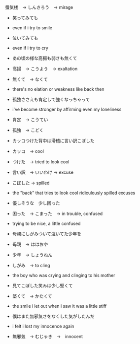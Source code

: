 蜃気楼　→ しんきろう　→ mirage

- 笑ってみても
- even if i try to smile

- 泣いてみても
- even if i try to cry

- あの頃の様な高揚も弱さも無くて
- 高揚　→ こうよう　→ exaltation
- 無くて　→ なくて
- there's no elation or weakness like back then

- 孤独ささえも肯定して強くなっちゃって
- i've become stronger by affirming even my loneliness
- 肯定　→ こうてい　
- 孤独　→ こどく

- カッコつけた背中は滑稽に言い訳こぼした
- カッコ　→ cool
- つけた　→ tried to look cool
- 言い訳　→ いいわけ → excuse
- こぼした → spilled
- the "back" that tries to look cool ridiculously spilled excuses

- 優しそうな　少し困った
- 困った　→ こまった　→ in trouble, confused
- trying to be nice, a little confused

- 母親にしがみついて泣いてた少年を
- 母親　→ ははおや　
- 少年　→ しょうねん
- しがみ　→ to cling
- the boy who was crying and clinging to his mother

- 見てこぼした笑みは少し堅くて
- 堅くて　→ かたくて
- the smile i let out when i saw it was a little stiff

- 僕はまた無邪気さをなくした気がしたんだ
- i felt i lost my innocence again
- 無邪気　→ むじゃき　→　innocent

